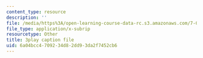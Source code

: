 ```yaml
---
content_type: resource
description: ''
file: /media/https%3A/open-learning-course-data-rc.s3.amazonaws.com/7-05-general-biochemistry-spring-2020/6a04bcc4709234d82dd93da2f7452cb6_3fSY92mJwQY.srt
file_type: application/x-subrip
resourcetype: Other
title: 3play caption file
uid: 6a04bcc4-7092-34d8-2dd9-3da2f7452cb6
---
```

